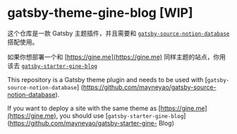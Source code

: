 # gatsby-theme-gine-blog [WIP]

这个仓库是一款 Gatsby 主题插件，并且需要和 [`gatsby-source-notion-database`](https://github.com/mayneyao/gatsby-source-notion-database) 搭配使用。

如果你想部署一个和 [https://gine.me](https://gine.me) 同样主题的站点，你用该去 [`gatsby-starter-gine-blog`](https://github.com/mayneyao/gatsby-starter-gine-blog) 


This repository is a Gatsby theme plugin and needs to be used with [`gatsby-source-notion-database`] (https://github.com/mayneyao/gatsby-source-notion-database).

If you want to deploy a site with the same theme as [https://gine.me](https://gine.me), you should use [`gatsby-starter-gine-blog`] (https://github.com/mayneyao/gatsby-starter-gine- Blog)